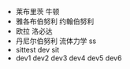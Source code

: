 * 莱布里茨 牛顿
* 雅各布伯努利 约翰伯努利
* 欧拉 洛必达
* 丹尼尔伯努利 流体力学 ss
* sittest dev sit
* dev1 dev2 dev3 dev4 dev5 dev6


